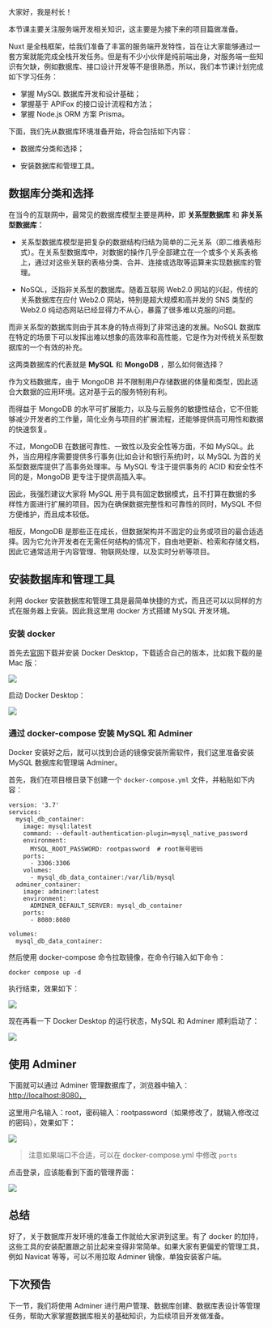大家好，我是村长！

本节课主要关注服务端开发相关知识，这主要是为接下来的项目篇做准备。

Nuxt
是全栈框架，给我们准备了丰富的服务端开发特性，旨在让大家能够通过一套方案就能完成全栈开发任务。但是有不少小伙伴是纯前端出身，对服务端一些知识有欠缺，例如数据库、接口设计开发等不是很熟悉，所以，我们本节课计划完成如下学习任务：

  * 掌握 MySQL 数据库开发和设计基础；
  * 掌握基于 APIFox 的接口设计流程和方法；
  * 掌握 Node.js ORM 方案 Prisma。

下面，我们先从数据库环境准备开始，将会包括如下内容：

  * 数据库分类和选择；

  * 安装数据库和管理工具。

## 数据库分类和选择

在当今的互联网中，最常见的数据库模型主要是两种，即 **关系型数据库** 和 **非关系型数据库：**

  * 关系型数据库模型是把复杂的数据结构归结为简单的二元关系（即二维表格形式）。在关系型数据库中，对数据的操作几乎全部建立在一个或多个关系表格上，通过对这些关联的表格分类、合并、连接或选取等运算来实现数据库的管理。

  * NoSQL，泛指非关系型的数据库。随着互联网 Web2.0 网站的兴起，传统的关系数据库在应付 Web2.0 网站，特别是超大规模和高并发的 SNS 类型的 Web2.0 纯动态网站已经显得力不从心，暴露了很多难以克服的问题。

而非关系型的数据库则由于其本身的特点得到了非常迅速的发展。NoSQL
数据库在特定的场景下可以发挥出难以想象的高效率和高性能，它是作为对传统关系型数据库的一个有效的补充。

这两类数据库的代表就是 **MySQL** 和 **MongoDB** ，那么如何做选择？

作为文档数据库，由于 MongoDB 并不限制用户存储数据的体量和类型，因此适合大数据的应用环境。这对基于云的服务特别有利。

而得益于 MongoDB
的水平可扩展能力，以及与云服务的敏捷性结合，它不但能够减少开发者的工作量，简化业务与项目的扩展流程，还能够提供高可用性和数据的快速恢复。

不过，MongoDB 在数据可靠性、一致性以及安全性等方面，不如 MySQL。此外，当应用程序需要提供多行事务(比如会计和银行系统)时，以 MySQL
为首的关系型数据库提供了高事务处理率。与 MySQL 专注于提供事务的 ACID 和安全性不同的是，MongoDB 更专注于提供高插入率。

因此，我强烈建议大家将 MySQL 用于具有固定数据模式，且不打算在数据的多样性方面进行扩展的项目。因为在确保数据完整性和可靠性的同时，MySQL
不但方便维护，而且成本较低。

相反，MongoDB
是那些正在成长，但数据架构并不固定的业务或项目的最合适选择。因为它允许开发者在无需任何结构的情况下，自由地更新、检索和存储文档，因此它通常适用于内容管理、物联网处理，以及实时分析等项目。

## 安装数据库和管理工具

利用 docker 安装数据库和管理工具是最简单快捷的方式，而且还可以以同样的方式在服务器上安装。因此我这里用 docker 方式搭建 MySQL
开发环境。

### 安装 docker

首先去[官网](https://www.docker.com/)下载并安装 Docker Desktop，下载适合自己的版本，比如我下载的是 Mac 版：

![](img\20\1.image)

启动 Docker Desktop：

![](img\20\2.image)

### 通过 docker-compose 安装 MySQL 和 Adminer

Docker 安装好之后，就可以找到合适的镜像安装所需软件，我们这里准备安装 MySQL 数据库和管理端 Adminer。

首先，我们在项目根目录下创建一个 `docker-compose.yml` 文件，并粘贴如下内容：

    
    
    version: '3.7'
    services:
      mysql_db_container:
        image: mysql:latest
        command: --default-authentication-plugin=mysql_native_password
        environment:
          MYSQL_ROOT_PASSWORD: rootpassword  # root账号密码
        ports:
          - 3306:3306
        volumes:
          - mysql_db_data_container:/var/lib/mysql
      adminer_container:
        image: adminer:latest
        environment:
          ADMINER_DEFAULT_SERVER: mysql_db_container
        ports:
          - 8080:8080
    
    volumes:
      mysql_db_data_container:
    

然后使用 docker-compose 命令拉取镜像，在命令行输入如下命令：

    
    
    docker compose up -d
    

执行结束，效果如下：

![](img\20\3.image)

现在再看一下 Docker Desktop 的运行状态，MySQL 和 Adminer 顺利启动了：

![](img\20\4.image)

## 使用 Adminer

下面就可以通过 Adminer
管理数据库了，浏览器中输入：[http://localhost:8080，](http://localhost:8080%EF%BC%8C)

这里用户名输入：root，密码输入：rootpassword（如果修改了，就输入修改过的密码），效果如下：

![](img\20\5.image)

> 注意如果端口不合适，可以在 docker-compose.yml 中修改 `ports`

点击登录，应该能看到下面的管理界面：

![](img\20\6.image)

## 总结

好了，关于数据库开发环境的准备工作就给大家讲到这里。有了 docker 的加持，这些工具的安装配置跟之前比起来变得非常简单。如果大家有更偏爱的管理工具，例如
Navicat 等等，可以不用拉取 Adminer 镜像，单独安装客户端。

## 下次预告

下一节，我们将使用 Adminer 进行用户管理、数据库创建、数据库表设计等管理任务，帮助大家掌握数据库相关的基础知识，为后续项目开发做准备。

